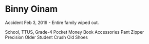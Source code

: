 # Binny Oinam

Accident Feb 3, 2019 - Entire family wiped out.

School, TTUS, Grade-4
Pocket Money
Book Accessories
Pant Zipper Precision
Older Student Crush
Old Shoes

